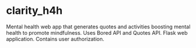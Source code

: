 # clarity_h4h
Mental health web app that generates quotes and activities boosting mental health to promote mindfulness. Uses Bored API and Quotes API. Flask web application. Contains user authorization.
